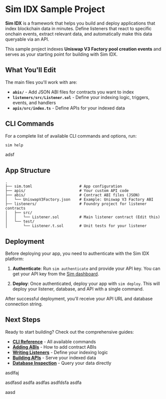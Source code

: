 # Sim IDX Sample Project

**Sim IDX** is a framework that helps you build and deploy applications that index blockchain data in minutes. Define
listeners that react to specific onchain events, extract relevant data, and automatically make this data queryable via
an API.

This sample project indexes **Uniswap V3 Factory pool creation events** and serves as your starting point for building
with Sim IDX.

## What You'll Edit

The main files you'll work with are:

- **`abis/`** - Add JSON ABI files for contracts you want to index
- **`listeners/src/Listener.sol`** - Define your indexing logic, triggers, events, and handlers
- **`apis/src/index.ts`** - Define APIs for your indexed data

## CLI Commands

For a complete list of available CLI commands and options, run:

```bash
sim help
```

adsf

## App Structure

```
.
├── sim.toml                     # App configuration
├── apis/                        # Your custom API code
├── abis/                        # Contract ABI files (JSON)
│   └── UniswapV3Factory.json    # Example: Uniswap V3 Factory ABI
├── listeners/                   # Foundry project for listener contracts
│   ├── src/
│   │   └── Listener.sol         # Main listener contract (Edit this)
│   └── test/
│       └── Listener.t.sol       # Unit tests for your listener
```

## Deployment

Before deploying your app, you need to authenticate with the Sim IDX platform:

1. **Authenticate**: Run `sim authenticate` and provide your API key. You can get your API key from the
   [Sim dashboard](https://sim.dune.com/).

2. **Deploy**: Once authenticated, deploy your app with `sim deploy`. This will deploy your listener, database, and API
   with a single command.

After successful deployment, you'll receive your API URL and database connection string.

## Next Steps

Ready to start building? Check out the comprehensive guides:

- **[CLI Reference](https://sim-dune-docs-idx.mintlify.app/idx/cli)** - All available commands
- **[Adding ABIs](https://sim-dune-docs-idx.mintlify.app/idx/idx/cli#sim-abi-add-<file-path>)** - How to add contract
  ABIs
- **[Writing Listeners](https://sim-dune-docs-idx.mintlify.app/idx/listener)** - Define your indexing logic
- **[Building APIs](https://sim-dune-docs-idx.mintlify.app/idx/apis)** - Serve your indexed data
- **[Database Inspection](https://sim-dune-docs-idx.mintlify.app/idx/db)** - Query your data directly

asdlfaj

asdfasd asdfa asdfas asdfdsfa asdfa

aasd
